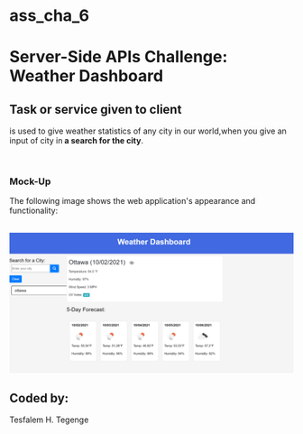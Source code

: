 # ass_cha_6
<h1> Server-Side APIs Challenge: Weather Dashboard</h1>
<h2> Task or service given to client</h2><p>is used to give weather  statistics of any city in our world,when you give an input of city in<b> a search for the city</b>. </p><br/>
<h3>Mock-Up</h3><p>The following image shows the web application's appearance and functionality:</p><br/>
<img src="./assets/images/Screenshot_ottawa.png"/>
 <h2>Coded by:</h2><p>Tesfalem H. Tegenge</p>

